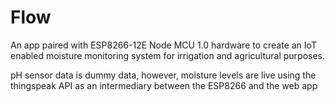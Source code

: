 # Flow
An app paired with ESP8266-12E Node MCU 1.0 hardware to create an IoT enabled moisture monitoring system for irrigation and agricultural purposes. 

pH sensor data is dummy data, however, moisture levels are live using the thingspeak API as an intermediary between the ESP8266 and the web app
